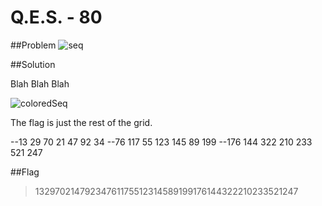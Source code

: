 # Q.E.S. - 80

##Problem
![seq](http://compete.sctf.io/problems/2015q1/seq.png "seq")


##Solution

Blah Blah Blah

![coloredSeq](http://s16.postimg.org/pwvjc7g5x/QES.png "coloredSeq")

The flag is just the rest of the grid.

--13  29  70  21  47  92  34
--76  117 55  123 145 89  199
--176 144 322 210 233 521 247

##Flag

>13297021479234761175512314589199176144322210233521247
